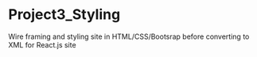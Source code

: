 # Project3_Styling
Wire framing and styling site in HTML/CSS/Bootsrap before converting to XML for React.js site 
